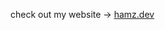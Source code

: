 check out my website -> [hamz.dev](https://www.shutterstock.com/image-vector/vector-coming-soon-perfect-additional-600nw-2130252791.jpg)
